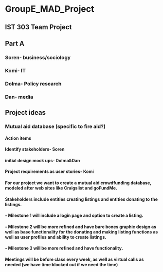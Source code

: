 # GroupE_MAD_Project

## IST 303 Team Project

## Part A

### Soren- business/sociology

### Komi- IT

### Dolma- Policy research

### Dan- media

## Project ideas

### Mutual aid database (specific to fire aid?)

#### Action items

#### Identify stakeholders- Soren

#### initial design mock ups- Dolma&Dan

#### Project requirements as user stories- Komi

#### For our project we want to create a mutual aid crowdfunding database, modeled after web sites like Craigslist and goFundMe.

#### Stakeholders include entities creating listings and entities donating to the listings.

#### - Milestone 1 will include a login page and option to create a listing.

#### - Milestone 2 will be more refined and have bare bones graphic design as well as base functionality for the donating and making listing functions as well as user profiles and ability to create listings.

#### - Milestone 3 will be more refined and have functionality.

#### Meetings will be before class every week, as well as virtual calls as needed (we have time blocked out if we need the time)

